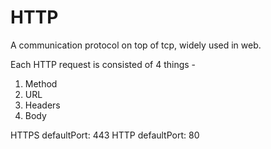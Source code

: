 # HTTP

A communication protocol on top of tcp, widely used in web.

Each HTTP request is consisted of 4 things -

1. Method
2. URL
3. Headers
4. Body

HTTPS defaultPort: 443
HTTP defaultPort: 80
